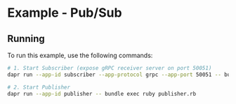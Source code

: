 # Example - Pub/Sub

## Running

To run this example, use the following commands:

```bash
# 1. Start Subscriber (expose gRPC receiver server on port 50051)
dapr run --app-id subscriber --app-protocol grpc --app-port 50051 -- bundle exec ruby subscriber.rb

# 2. Start Publisher
dapr run --app-id publisher -- bundle exec ruby publisher.rb
```